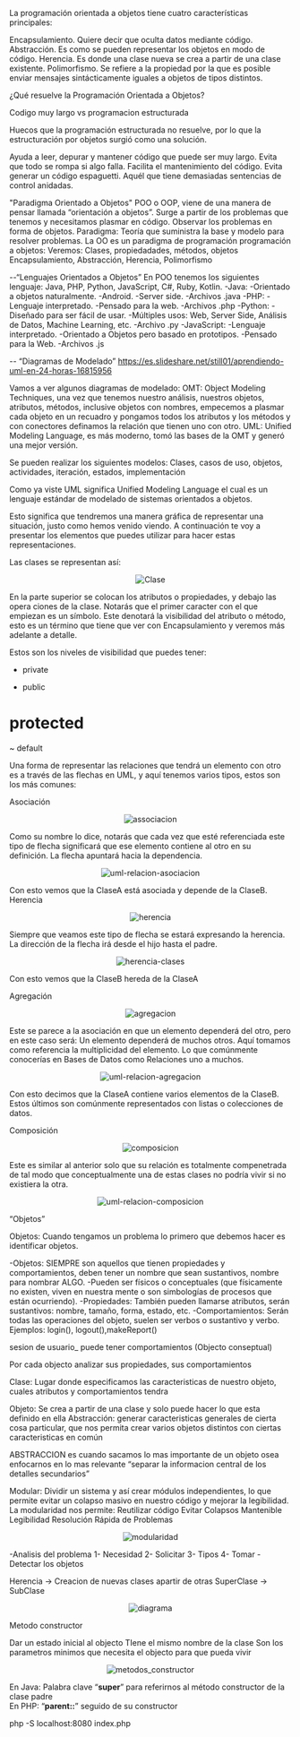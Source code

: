 La programación orientada a objetos tiene cuatro características principales:

Encapsulamiento. Quiere decir que oculta datos mediante código.
Abstracción. Es como se pueden representar los objetos en modo de código.
Herencia. Es donde una clase nueva se crea a partir de una clase existente.
Polimorfismo. Se refiere a la propiedad por la que es posible enviar mensajes sintácticamente iguales a objetos de tipos distintos.

¿Qué resuelve la Programación Orientada a Objetos?

Codigo muy largo vs programacion estructurada

Huecos que la programación estructurada no resuelve, por lo que la estructuración por objetos surgió como una solución.

Ayuda a leer, depurar y mantener código que puede ser muy largo.
Evita que todo se rompa si algo falla.
Facilita el mantenimiento del código.
Evita generar un código espaguetti. Aquél que tiene demasiadas sentencias de control anidadas.

"Paradigma Orientado a Objetos"
POO o OOP, viene de una manera de pensar llamada “orientación a objetos”.
Surge a partir de los problemas que tenemos y necesitamos plasmar en código.
Observar los problemas en forma de objetos.
Paradigma: Teoría que suministra la base y modelo para resolver problemas.
La OO es un paradigma de programación programación a objetos:
Veremos: Clases, propiedadades, métodos, objetos
Encapsulamiento, Abstracción, Herencia, Polimorfismo

--“Lenguajes Orientados a Objetos”
En POO tenemos los siguientes lenguaje: Java, PHP, Python, JavaScript, C#, Ruby, Kotlin.
-Java:
-Orientado a objetos naturalmente.
-Android.
-Server side.
-Archivos .java
-PHP:
-Lenguaje interpretado.
-Pensado para la web.
-Archivos .php
-Python:
-Diseñado para ser fácil de usar.
-Múltiples usos: Web, Server Side, Análisis de Datos, Machine Learning, etc.
-Archivo .py
-JavaScript:
-Lenguaje interpretado.
-Orientado a Objetos pero basado en prototipos.
-Pensado para la Web.
-Archivos .js

-- “Diagramas de Modelado”
https://es.slideshare.net/still01/aprendiendo-uml-en-24-horas-16815956

Vamos a ver algunos diagramas de modelado:
OMT: Object Modeling Techniques, una vez que tenemos nuestro análisis, nuestros objetos,
atributos, métodos, inclusive objetos con nombres, empecemos a plasmar cada objeto en un
recuadro y pongamos todos los atributos y los métodos y con conectores definamos la relación
que tienen uno con otro.
UML: Unified Modeling Language, es más moderno, tomó las bases de la OMT y generó una mejor versión.

Se pueden realizar los siguientes modelos:
Clases, casos de uso, objetos, actividades, iteración, estados, implementación

Como ya viste UML significa Unified Modeling Language el cual es un lenguaje estándar de modelado de sistemas orientados a objetos.

Esto significa que tendremos una manera gráfica de representar una situación, justo como hemos venido viendo. A continuación te voy a presentar los elementos que puedes utilizar para hacer estas representaciones.

Las clases se representan así:

<div align="center">
<img src="./assets/img/clase.jpg" alt="Clase">
</div>

En la parte superior se colocan los atributos o propiedades, y debajo las opera ciones de la clase. Notarás que el primer caracter con el que empiezan es un símbolo. Este denotará la visibilidad del atributo o método, esto es un término que tiene que ver con Encapsulamiento y veremos más adelante a detalle.

Estos son los niveles de visibilidad que puedes tener:

- private

* public

# protected

~ default

Una forma de representar las relaciones que tendrá un elemento con otro es a través de las flechas en UML, y aquí tenemos varios tipos, estos son los más comunes:

Asociación

<div align="center">
<img src="./assets/img/Asociacion_001.png" alt="associacion">
</div>

Como su nombre lo dice, notarás que cada vez que esté referenciada este tipo de flecha significará que ese elemento contiene al otro en su definición. La flecha apuntará hacia la dependencia.

<div align="center">
<img src="./assets/img/Asociacion_002.png" alt="uml-relacion-asociacion">
</div>

Con esto vemos que la ClaseA está asociada y depende de la ClaseB.
Herencia

<div align="center">
<img src="./assets/img/Herencia_001.png" alt="herencia">
</div>

Siempre que veamos este tipo de flecha se estará expresando la herencia.
La dirección de la flecha irá desde el hijo hasta el padre.

<div align="center">
<img src="./assets/img/Herencia_002.png" alt="herencia-clases">
</div>

Con esto vemos que la ClaseB hereda de la ClaseA

Agregación

<div align="center">
<img src="./assets/img/Agregacion_001.png" alt="agregacion">
</div>

Este se parece a la asociación en que un elemento dependerá del otro, pero en este caso será: Un elemento dependerá de muchos otros. Aquí tomamos como referencia la multiplicidad del elemento. Lo que comúnmente conocerías en Bases de Datos como Relaciones uno a muchos.

<div align="center">
<img src="./assets/img/Agregacion_002.png" alt="uml-relacion-agregacion">
</div>

Con esto decimos que la ClaseA contiene varios elementos de la ClaseB. Estos últimos son comúnmente representados con listas o colecciones de datos.

Composición

<div align="center">
<img src="./assets/img/Composicion_001.png" alt="composicion">
</div>

Este es similar al anterior solo que su relación es totalmente compenetrada de tal modo que conceptualmente una de estas clases no podría vivir si no existiera la otra.

<div align="center">
<img src="./assets/img/Composicion_001.png" alt="uml-relacion-composicion">
</div>

“Objetos”

Objetos: Cuando tengamos un problema lo primero que debemos hacer es identificar objetos.

-Objetos: SIEMPRE son aquellos que tienen propiedades y comportamientos, deben tener un nombre que sean sustantivos, nombre para nombrar ALGO.
-Pueden ser físicos o conceptuales (que físicamente no existen, viven en nuestra mente
o son simbologías de procesos que están ocurriendo).
-Propiedades: También pueden llamarse atributos, serán sustantivos:
nombre, tamaño, forma, estado, etc.
-Comportamientos: Serán todas las operaciones del objeto, suelen ser verbos o sustantivo
y verbo. Ejemplos: login(), logout(),makeReport()

sesion de usuario\_ puede tener comportamientos (Objecto conseptual)

Por cada objecto analizar sus propiedades, sus comportamientos

Clase: Lugar donde especificamos las caracteristicas de nuestro objeto, cuales atributos y comportamientos tendra

Objeto: Se crea a partir de una clase y solo puede hacer lo que esta definido en ella
Abstracción: generar caracteristicas generales de cierta cosa particular, que nos permita crear varios objetos distintos con ciertas caracteristicas en común

ABSTRACCION es cuando sacamos lo mas importante de un objeto osea enfocarnos en lo mas relevante “separar la informacion central de los detalles secundarios”

Modular: Dividir un sistema y así crear módulos independientes, lo que permite evitar un colapso masivo en nuestro código y mejorar la legibilidad.
La modularidad nos permite:
Reutilizar código
Evitar Colapsos
Mantenible
Legibilidad
Resolución Rápida de Problemas

<div align="center">
<img src="./assets/img/modularidad-vs-estructurada.jpg" alt="modularidad">
</div>

-Analisis del problema
1- Necesidad
2- Solicitar
3- Tipos
4- Tomar
-Detectar los objetos

Herencia -> Creacion de nuevas clases apartir de otras
SuperClase -> SubClase

<div align="center">
<img src="./assets/img/diagrama_.png" alt="diagrama">
</div>

Metodo constructor

Dar un estado inicial al objecto
TIene el mismo nombre de la clase
Son los parametros minimos que necesita el objecto para que pueda vivir

<div align="center">
<img src="./assets/img/metodos_constructor.png" alt="metodos_constructor">
</div>

En Java: Palabra clave “<strong>super</strong>” para referirnos al método constructor de la clase padre<br>
En PHP: “<strong>parent::</strong>” seguido de su constructor

php -S localhost:8080 index.php
